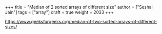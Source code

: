 +++
title = "Median of 2 sorted arrays of different size"
author = ["Seshal Jain"]
tags = ["array"]
draft = true
weight = 2033
+++

<https://www.geeksforgeeks.org/median-of-two-sorted-arrays-of-different-sizes/>
